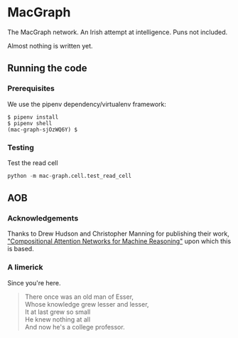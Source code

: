 # MacGraph
The MacGraph network. An Irish attempt at intelligence. Puns not included.

Almost nothing is written yet.


## Running the code
### Prerequisites

We use the pipenv dependency/virtualenv framework:
```shell
$ pipenv install
$ pipenv shell
(mac-graph-sjOzWQ6Y) $
```

### Testing

Test the read cell

```python
python -m mac-graph.cell.test_read_cell
```



## AOB

### Acknowledgements

Thanks to Drew Hudson and Christopher Manning for publishing their work, ["Compositional Attention Networks for Machine Reasoning"](https://arxiv.org/abs/1803.03067) upon which this is based.

### A limerick

Since you're here.

> There once was an old man of Esser,<br/>
> Whose knowledge grew lesser and lesser,<br/>
> It at last grew so small<br/>
> He knew nothing at all<br/>
> And now he's a college professor.
